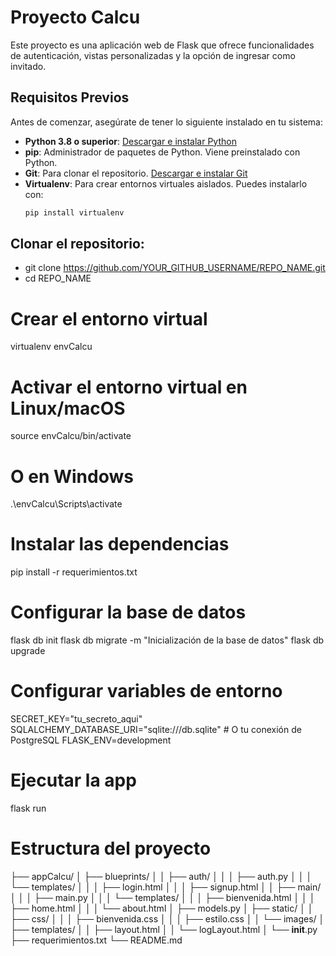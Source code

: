 # Proyecto Calcu

Este proyecto es una aplicación web de Flask que ofrece funcionalidades de autenticación, vistas personalizadas y la opción de ingresar como invitado. 

## Requisitos Previos

Antes de comenzar, asegúrate de tener lo siguiente instalado en tu sistema:

- **Python 3.8 o superior**: [Descargar e instalar Python](https://www.python.org/downloads/)
- **pip**: Administrador de paquetes de Python. Viene preinstalado con Python.
- **Git**: Para clonar el repositorio. [Descargar e instalar Git](https://git-scm.com/downloads)
- **Virtualenv**: Para crear entornos virtuales aislados. Puedes instalarlo con:
  ```bash
  pip install virtualenv

## Clonar el repositorio:
- git clone https://github.com/YOUR_GITHUB_USERNAME/REPO_NAME.git
- cd REPO_NAME

# Crear el entorno virtual
virtualenv envCalcu

# Activar el entorno virtual en Linux/macOS
source envCalcu/bin/activate

# O en Windows
.\envCalcu\Scripts\activate

# Instalar las dependencias
pip install -r requerimientos.txt

# Configurar la base de datos
flask db init
flask db migrate -m "Inicialización de la base de datos"
flask db upgrade

# Configurar variables de entorno
SECRET_KEY="tu_secreto_aqui"
SQLALCHEMY_DATABASE_URI="sqlite:///db.sqlite"  # O tu conexión de PostgreSQL
FLASK_ENV=development

# Ejecutar la app 
flask run

# Estructura del proyecto
├── appCalcu/
│   ├── blueprints/
│   │   ├── auth/
│   │   │   ├── auth.py
│   │   │   └── templates/
│   │   │       ├── login.html
│   │   │       ├── signup.html
│   │   ├── main/
│   │   │   ├── main.py
│   │   │   └── templates/
│   │   │       ├── bienvenida.html
│   │   │       ├── home.html
│   │   │       └── about.html
│   ├── models.py
│   ├── static/
│   │   ├── css/
│   │   │   ├── bienvenida.css
│   │   │   ├── estilo.css
│   │   └── images/
│   ├── templates/
│   │   ├── layout.html
│   │   └── logLayout.html
│   └── __init__.py
├── requerimientos.txt
└── README.md

